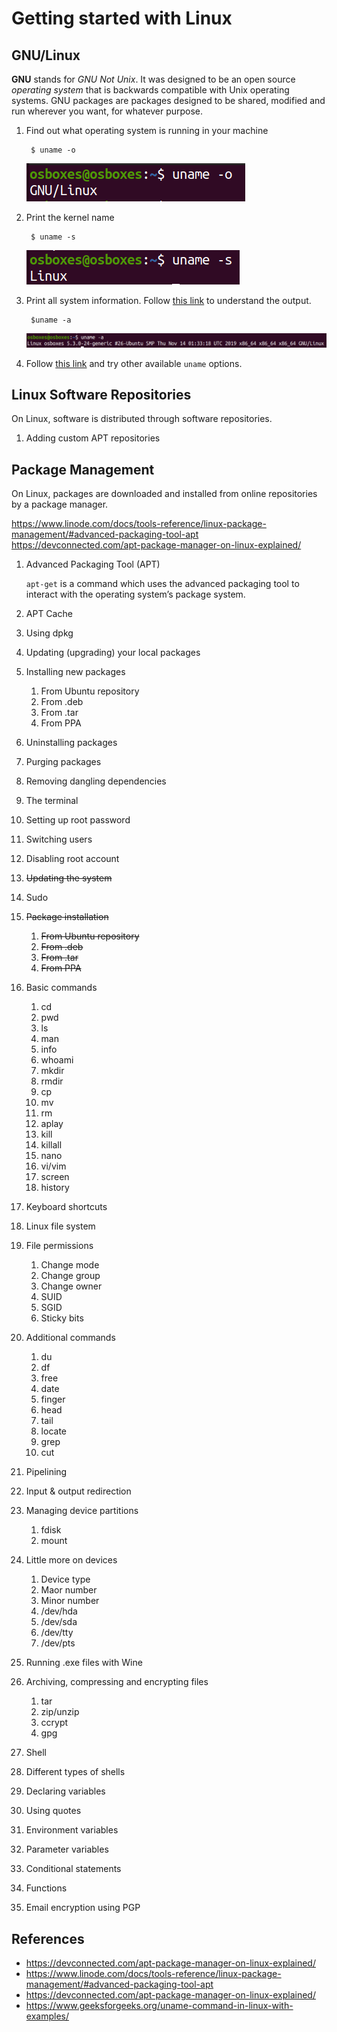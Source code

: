 # Getting started with Linux

## GNU/Linux

**GNU** stands for *GNU Not Unix*. It was designed to be an open source *operating system* that is backwards compatible with Unix operating systems. GNU packages are packages designed to be shared, modified and run wherever you want, for whatever purpose.

1. Find out what operating system is running in your machine

        $ uname -o

    ![OS name](../image/getting_started_with_linux/1_uname_o.png)

2. Print the kernel name

        $ uname -s

    ![Kernel name](../image/getting_started_with_linux/2_kernel_name.png)

3. Print all system information. Follow [this link](https://stackoverflow.com/questions/6943803/understanding-uname-output) to understand the output.
   
        $uname -a

    ![Print all system information](../image/getting_started_with_linux/3_all_sys_info.png)

4. Follow [this link](https://www.geeksforgeeks.org/uname-command-in-linux-with-examples/) and try other available `uname` options.


## Linux Software Repositories

On Linux, software is distributed through software repositories.

1. Adding custom APT repositories

## Package Management

On Linux, packages are downloaded and installed from online repositories by a package manager.

https://www.linode.com/docs/tools-reference/linux-package-management/#advanced-packaging-tool-apt
https://devconnected.com/apt-package-manager-on-linux-explained/

1. Advanced Packaging Tool (APT)

    `apt-get` is a command which uses the advanced packaging tool to interact with the operating system’s package system.

2. APT Cache

3. Using dpkg

4. Updating (upgrading) your local packages

5. Installing new packages

   1. From Ubuntu repository
   2. From .deb
   3. From .tar
   4. From PPA

6. Uninstalling packages

7. Purging packages

8. Removing dangling dependencies









9.  The terminal
   1. Setting up root password
   2. Switching users
   3. Disabling root account
   4. ~~Updating the system~~
   5. Sudo
   6. ~~Package installation~~
      1. ~~From Ubuntu repository~~
      2. ~~From .deb~~
      3. ~~From .tar~~
      4. ~~From PPA~~
   7. Basic commands
      1. cd
      2. pwd
      3. ls
      4. man
      5. info
      6. whoami
      7. mkdir
      8. rmdir
      9. cp
      10. mv
      11. rm
      12. aplay
      13. kill
      14. killall
      15. nano
      16. vi/vim
      17. screen
      18. history
   8. Keyboard shortcuts
   9.  Linux file system
   10. File permissions
       1.  Change mode
       2.  Change group
       3.  Change owner
       4.  SUID
       5.  SGID
       6.  Sticky bits
   11. Additional commands
       1.  du
       2.  df
       3.  free
       4.  date
       5.  finger
       6.  head
       7.  tail
       8.  locate
       9.  grep
       10. cut
   12. Pipelining
   13. Input & output redirection
   14. Managing device partitions
       1.  fdisk
       2.  mount
   15. Little more on devices
       1.  Device type
       2.  Maor number
       3.  Minor number
       4.  /dev/hda
       5.  /dev/sda
       6.  /dev/tty
       7.  /dev/pts
   16. Running .exe files with Wine
   17. Archiving, compressing and encrypting files
       1.  tar
       2.  zip/unzip
       3.  ccrypt
       4.  gpg
10. Shell
   18. Different types of shells
   19. Declaring variables
   20. Using quotes
   21. Environment variables
   22. Parameter variables
   23. Conditional statements
   24. Functions
11. Email encryption using PGP


## References

* https://devconnected.com/apt-package-manager-on-linux-explained/
* https://www.linode.com/docs/tools-reference/linux-package-management/#advanced-packaging-tool-apt
* https://devconnected.com/apt-package-manager-on-linux-explained/
* https://www.geeksforgeeks.org/uname-command-in-linux-with-examples/
